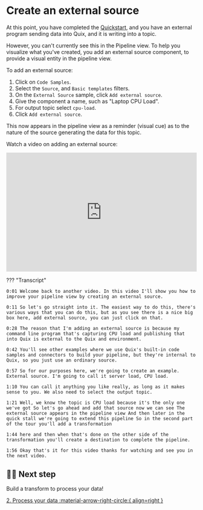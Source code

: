 # Create an external source

At this point, you have completed the [Quickstart](../quickstart.md), and you have an external program sending data into Quix, and it is writing into a topic. 

However, you can't currently see this in the Pipeline view. To help you visualize what you've created, you add an external source component, to provide a visual entity in the pipeline view. 

To add an external source:

1. Click on `Code Samples`.
2. Select the `Source`, and `Basic templates` filters.
3. On the `External Source` sample, click `Add external source`.
4. Give the component a name, such as "Laptop CPU Load".
5. For output topic select `cpu-load`.
6. Click `Add external source`.

This now appears in the pipeline view as a reminder (visual cue) as to the nature of the source generating the data for this topic.

Watch a video on adding an external source:

<div style="position: relative; padding-bottom: 62.24066390041494%; height: 0;"><iframe src="https://www.loom.com/embed/0c9be6ea1f9540618d8bf0c2dabc8533?sid=728b4cad-a224-4ffa-82fe-7f0bbe737779" frameborder="0" webkitallowfullscreen mozallowfullscreen allowfullscreen style="position: absolute; top: 0; left: 0; width: 100%; height: 100%;"></iframe></div>

??? "Transcript"

    0:01 Welcome back to another video. In this video I'll show you how to improve your pipeline view by creating an external source.

    0:11 So let's go straight into it. The easiest way to do this, there's various ways that you can do this, but as you see there is a nice big box here, add external source, you can just click on that.
    
    0:28 The reason that I'm adding an external source is because my command line program that's capturing CPU load and publishing that into Quix is external to the Quix and environment.
    
    0:42 You'll see other examples where we use Quix's built-in code samples and connectors to build your pipeline, but they're internal to Quix, so you just use an ordinary source.
    
    0:57 So for our purposes here, we're going to create an example. External source. I'm going to call it server load, CPU load.
    
    1:10 You can call it anything you like really, as long as it makes sense to you. We also need to select the output topic.
    
    1:21 Well, we know the topic is CPU load because it's the only one we've got So let's go ahead and add that source now we can see The external source appears in the pipeline view And then later in the quick stall we're going to extend this pipeline So in the second part of the tour you'll add a transformation
    
    1:44 here and then when that's done on the other side of the transformation you'll create a destination to complete the pipeline.
    
    1:56 Okay that's it for this video thanks for watching and see you in the next video.

## 🏃‍♀️ Next step

Build a transform to process your data!

[2. Process your data :material-arrow-right-circle:{ align=right }](./process-threshold.md)
